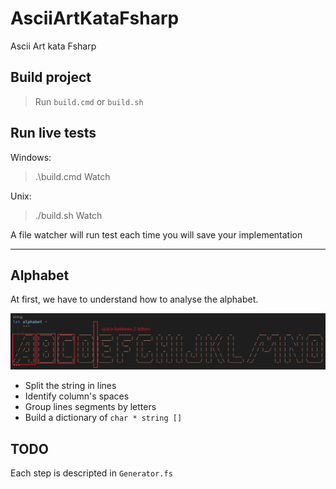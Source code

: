 # AsciiArtKataFsharp
Ascii Art kata Fsharp

## Build project

> Run `build.cmd` or `build.sh`

## Run live tests

Windows:
> .\build.cmd Watch

Unix:
> ./build.sh Watch

A file watcher will run test each time you will save your implementation

---

## Alphabet

At first, we have to understand how to analyse the alphabet.

![ascii_2](images/ascii_2.png)

- Split the string in lines
- Identify column's spaces
- Group lines segments by letters
- Build a dictionary of `char * string []` 


## TODO

Each step is descripted in `Generator.fs`

